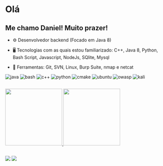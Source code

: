# Olá

## Me chamo Daniel! Muito prazer! 

- ⚙ Desenvolvedor backend (Focado em Java 8)
  
- 🖥️ Tecnologias com as quais estou familiarizado: C++, Java 8, Python, Bash Script, Javascript, NodeJs, SQlite, Mysql

- 🔧 Ferramentas: Git, SVN, Linux, Burp Suite, nmap e netcat

![java](https://img.shields.io/badge/Java-C74634?style=for-the-badge&logo=openjdk&logoColor=black)
![bash](https://img.shields.io/badge/Bash-303030?style=for-the-badge&logo=gnubash&logoColor=white)
![c++](https://img.shields.io/badge/C++-00599C?style=for-the-badge&logo=cplusplus&logoColor=white)
![python](https://img.shields.io/badge/python-FFE873?style=for-the-badge&logo=python&logoColor=306998)
![cmake](https://img.shields.io/badge/cmake-373737?style=for-the-badge&logo=cmake&logoColor=white)
![ubuntu](https://img.shields.io/badge/Ubuntu-E95420?style=for-the-badge&logo=ubuntu&logoColor=black)
![owasp](https://img.shields.io/badge/OWASP-3A3999?style=for-the-badge&logo=owasp&logoColor=black)
![kali](https://img.shields.io/badge/Kali_Linux-557C94?style=for-the-badge&logo=kali-linux&logoColor=black)

##

<div>
  <a href="https://github.com/danielbichof">
  <img height="180em" src="https://github-readme-stats.vercel.app/api?username=danielbichof&show_icons=true&theme=github_dark&include_all_commits=true&count_private=true"/>
  <img height="180em" src="https://github-readme-stats.vercel.app/api/top-langs/?username=danielbichof&layout=compact&langs_count=7&theme=github_dark"/>
</div>
 
##

<div dir="auto">
  <a href="https://danielbichof.github.io" target="_blank"><img src="https://img.shields.io/badge/website-1a1a1a?style=for-the-badge&logo=About.me&logoColor=white" target="_blank"></a> 
  <a href="https://www.linkedin.com/in/daniel-bichof/" target="_blank" ><img src="https://img.shields.io/badge/LinkedIn-0077B5?style=for-the-badge&logo=linkedin&logoColor=white" target="_blank"></a>
</div>

<!-- 
[![logo](/img/favicon-32x32.png)](https://danielbichof.github.io)my website
   -->

<!--
![Snake animation](https://github.com/danielbichof/danielbichof/blob/output/github-contribution-grid-snake.svg)
-->

